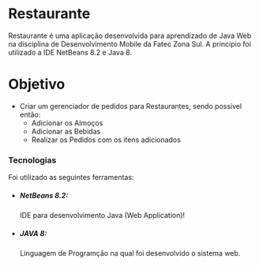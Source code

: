 # Restaurante

Restaurante é uma aplicação desenvolvida para aprendizado de Java Web na disciplina de Desenvolvimento Mobile da Fatec Zona Sul. A principio foi utilizado a IDE NetBeans 8.2 e Java 8.

# Objetivo

  - Criar um gerenciador de pedidos para Restaurantes, sendo possível então: 
    * Adicionar os Almoços
    * Adicionar as Bebidas
    * Realizar os Pedidos com os itens adicionados
  

### Tecnologias

Foi utilizado as seguintes ferramentas:

* ##### NetBeans 8.2:
    IDE para desenvolvimento Java (Web Application)!
* ##### JAVA 8: 
    Linguagem de Programção na qual foi desenvolvido o sistema web.

